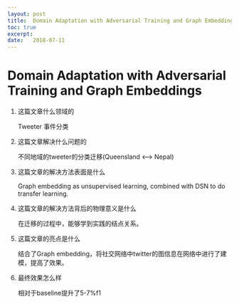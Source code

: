 ```yaml
---
layout: post
title:  Domain Adaptation with Adversarial Training and Graph Embeddings
toc: true 
excerpt: 
date:   2018-07-11
---
```

# Domain Adaptation with Adversarial Training and Graph Embeddings

1. 这篇文章什么领域的

   Tweeter 事件分类

2. 这篇文章解决什么问题的

   不同地域的tweeter的分类迁移(Queensland <--> Nepal)

3. 这篇文章的解决方法表面是什么

   Graph embedding as unsupervised learning, combined with DSN to do transfer learning.

4. 这篇文章的解决方法背后的物理意义是什么

   在迁移的过程中，能够学到实践的结点关系。

5. 这篇文章的亮点是什么

   结合了Graph embedding，将社交网络中twitter的图信息在网络中进行了建模，提高了效果。

6. 最终效果怎么样

   相对于baseline提升了5-7%f1


